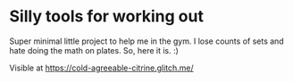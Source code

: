 Silly tools for working out
=================

Super minimal little project to help me in the gym. I lose counts of sets and hate doing the math on plates. So, here it is. :)

Visible at https://cold-agreeable-citrine.glitch.me/